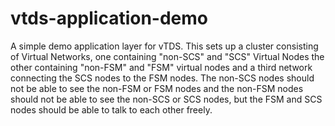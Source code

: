 # vtds-application-demo

A simple demo application layer for vTDS. This sets up a cluster
consisting of Virtual Networks, one containing "non-SCS" and "SCS"
Virtual Nodes the other containing "non-FSM" and "FSM" virtual nodes
and a third network connecting the SCS nodes to the FSM nodes. The
non-SCS nodes should not be able to see the non-FSM or FSM nodes and
the non-FSM nodes should not be able to see the non-SCS or SCS nodes,
but the FSM and SCS nodes should be able to talk to each other freely.
